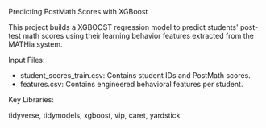 Predicting PostMath Scores with XGBoost

This project builds a XGBOOST regression model to predict students' post-test math scores using their learning behavior features extracted from the MATHia system.



Input Files:

* student\_scores\_train.csv: Contains student IDs and PostMath scores.
* features.csv: Contains engineered behavioral features per student.



Key Libraries:

tidyverse, tidymodels, xgboost, vip, caret, yardstick



